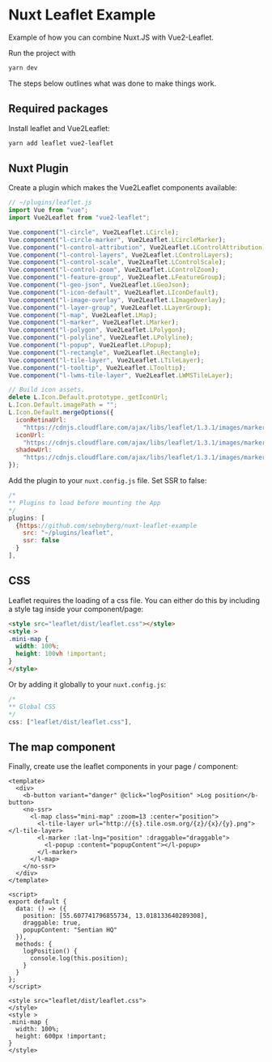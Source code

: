 # Nuxt Leaflet Example

Example of how you can combine Nuxt.JS with Vue2-Leaflet.

Run the project with

```bash
yarn dev
```

The steps below outlines what was done to make things work.

## Required packages

Install leaflet and Vue2Leaflet:

```bash
yarn add leaflet vue2-leaflet
```

## Nuxt Plugin

Create a plugin which makes the Vue2Leaflet components available:

```js
// ~/plugins/leaflet.js
import Vue from "vue";
import Vue2Leaflet from "vue2-leaflet";

Vue.component("l-circle", Vue2Leaflet.LCircle);
Vue.component("l-circle-marker", Vue2Leaflet.LCircleMarker);
Vue.component("l-control-attribution", Vue2Leaflet.LControlAttribution);
Vue.component("l-control-layers", Vue2Leaflet.LControlLayers);
Vue.component("l-control-scale", Vue2Leaflet.LControlScale);
Vue.component("l-control-zoom", Vue2Leaflet.LControlZoom);
Vue.component("l-feature-group", Vue2Leaflet.LFeatureGroup);
Vue.component("l-geo-json", Vue2Leaflet.LGeoJson);
Vue.component("l-icon-default", Vue2Leaflet.LIconDefault);
Vue.component("l-image-overlay", Vue2Leaflet.LImageOverlay);
Vue.component("l-layer-group", Vue2Leaflet.LLayerGroup);
Vue.component("l-map", Vue2Leaflet.LMap);
Vue.component("l-marker", Vue2Leaflet.LMarker);
Vue.component("l-polygon", Vue2Leaflet.LPolygon);
Vue.component("l-polyline", Vue2Leaflet.LPolyline);
Vue.component("l-popup", Vue2Leaflet.LPopup);
Vue.component("l-rectangle", Vue2Leaflet.LRectangle);
Vue.component("l-tile-layer", Vue2Leaflet.LTileLayer);
Vue.component("l-tooltip", Vue2Leaflet.LTooltip);
Vue.component("l-lwms-tile-layer", Vue2Leaflet.LWMSTileLayer);

// Build icon assets.
delete L.Icon.Default.prototype._getIconUrl;
L.Icon.Default.imagePath = "";
L.Icon.Default.mergeOptions({
  iconRetinaUrl:
    "https://cdnjs.cloudflare.com/ajax/libs/leaflet/1.3.1/images/marker-icon-2x.png",
  iconUrl:
    "https://cdnjs.cloudflare.com/ajax/libs/leaflet/1.3.1/images/marker-icon.png",
  shadowUrl:
    "https://cdnjs.cloudflare.com/ajax/libs/leaflet/1.3.1/images/marker-shadow.png"
});
```

Add the plugin to your `nuxt.config.js` file. Set SSR to false:

```js
/*
** Plugins to load before mounting the App
*/
plugins: [
  {https://github.com/sebnyberg/nuxt-leaflet-example
    src: "~/plugins/leaflet",
    ssr: false
  }
],
```

## CSS

Leaflet requires the loading of a css file. You can either do this by including a style tag inside your component/page:

```html
<style src="leaflet/dist/leaflet.css"></style>
<style >
.mini-map {
  width: 100%;
  height: 100vh !important;
}
</style>
```

Or by adding it globally to your `nuxt.config.js`:

```js
/*
** Global CSS
*/
css: ["leaflet/dist/leaflet.css"],
```

## The map component

Finally, create use the leaflet components in your page / component:

```vue
<template>
  <div>
    <b-button variant="danger" @click="logPosition" >Log position</b-button>
    <no-ssr>
      <l-map class="mini-map" :zoom=13 :center="position">
        <l-tile-layer url="http://{s}.tile.osm.org/{z}/{x}/{y}.png"></l-tile-layer>
        <l-marker :lat-lng="position" :draggable="draggable">
          <l-popup :content="popupContent"></l-popup>
        </l-marker>
      </l-map>
    </no-ssr>
  </div>
</template>

<script>
export default {
  data: () => ({
    position: [55.607741796855734, 13.018133640289308],
    draggable: true,
    popupContent: "Sentian HQ"
  }),
  methods: {
    logPosition() {
      console.log(this.position);
    }
  }
};
</script>

<style src="leaflet/dist/leaflet.css">
</style>
<style >
.mini-map {
  width: 100%;
  height: 600px !important;
}
</style>
```
